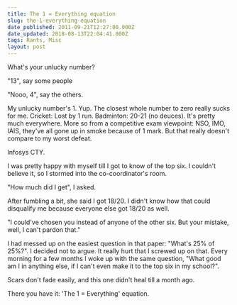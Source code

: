 ```yaml
---
title: The 1 = Everything equation
slug: the-1-everything-equation
date_published: 2011-09-21T12:27:00.000Z
date_updated: 2018-08-13T22:04:41.000Z
tags: Rants, Misc
layout: post
---
```


What's your unlucky number?

"13", say some people

"Nooo, 4", say the others.

My unlucky number's 1. Yup.  The closest whole number to zero really sucks for me. Cricket: Lost by 1 run. Badminton: 20-21 (no deuces). It's pretty much everywhere. More so from a competitive exam viewpoint: NSO, IMO, IAIS, they've all gone up in smoke because of 1 mark. But that really doesn't compare to my worst defeat.

Infosys CTY.

I was pretty happy with myself till I got to know of the top six. I couldn't believe it, so I stormed into the co-coordinator's room.

"How much did I get", I asked.

After fumbling a bit, she said I got 18/20. I didn't know how that could disqualify me because everyone else got 18/20 as well.

"I could've chosen you instead of anyone of the other six. But your mistake, well, I can't pardon that."

I had messed up on the easiest question in that paper: "What's 25% of 25%?". I decided not to argue. It really hurt that I screwed up on that. Every morning for a few months I woke up with the same question, "What good am I in anything else, if I can't even make it to the top six in my school?".

Scars don't fade easily, and this one didn't heal till a month ago.

There you have it: 'The 1 = Everything' equation.
